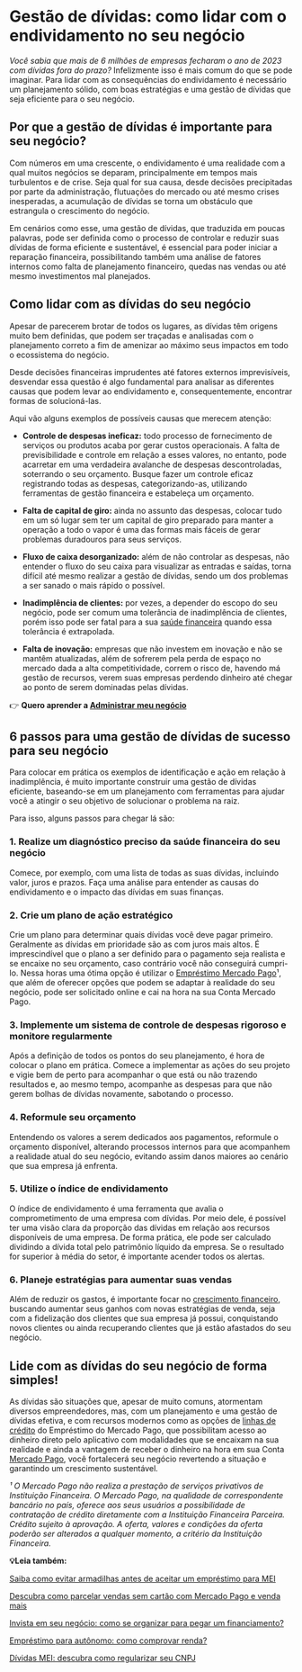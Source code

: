 # Gestão de dívidas: como lidar com o endividamento no seu negócio

*Você sabia que mais de 6 milhões de empresas fecharam o ano de 2023 com dívidas fora do prazo?* Infelizmente isso é mais comum do que se pode imaginar. Para lidar com as consequências do endividamento é necessário um planejamento sólido, com boas estratégias e uma gestão de dívidas que seja eficiente para o seu negócio.

## **Por que a gestão de dívidas é importante para seu negócio?**

Com números em uma crescente, o endividamento é uma realidade com a qual muitos negócios se deparam, principalmente em tempos mais turbulentos e de crise. Seja qual for sua causa, desde decisões precipitadas por parte da administração, flutuações do mercado ou até mesmo crises inesperadas, a acumulação de dívidas se torna um obstáculo que estrangula o crescimento do negócio.

Em cenários como esse, uma gestão de dívidas, que traduzida em poucas palavras, pode ser definida como o processo de controlar e reduzir suas dívidas de forma eficiente e sustentável, é essencial para poder iniciar a reparação financeira, possibilitando também uma análise de fatores internos como falta de planejamento financeiro, quedas nas vendas ou até mesmo investimentos mal planejados.

## **Como lidar com as dívidas do seu negócio**

Apesar de parecerem brotar de todos os lugares, as dívidas têm origens muito bem definidas, que podem ser traçadas e analisadas com o planejamento correto a fim de amenizar ao máximo seus impactos em todo o ecossistema do negócio.

Desde decisões financeiras imprudentes até fatores externos imprevisíveis, desvendar essa questão é algo fundamental para analisar as diferentes causas que podem levar ao endividamento e, consequentemente, encontrar formas de solucioná-las.

Aqui vão alguns exemplos de possíveis causas que merecem atenção:

- **Controle de despesas ineficaz:** todo processo de fornecimento de serviços ou produtos acaba por gerar custos operacionais. A falta de previsibilidade e controle em relação a esses valores, no entanto, pode acarretar em uma verdadeira avalanche de despesas descontroladas, soterrando o seu orçamento. Busque fazer um controle eficaz registrando todas as despesas, categorizando-as, utilizando ferramentas de gestão financeira e estabeleça um orçamento. 

- **Falta de capital de giro:** ainda no assunto das despesas, colocar tudo em um só lugar sem ter um capital de giro preparado para manter a operação a todo o vapor é uma das formas mais fáceis de gerar problemas duradouros para seus serviços.

- **Fluxo de caixa desorganizado:** além de não controlar as despesas, não entender o fluxo do seu caixa para visualizar as entradas e saídas, torna difícil até mesmo realizar a gestão de dívidas, sendo um dos problemas a ser sanado o mais rápido o possível.

- **Inadimplência de clientes:** por vezes, a depender do escopo do seu negócio, pode ser comum uma tolerância de inadimplência de clientes, porém isso pode ser fatal para a sua [saúde financeira](https://meubolso.mercadopago.com.br/avaliar-saude-financeira-do-negocio) quando essa tolerância é extrapolada.

- **Falta de inovação:** empresas que não investem em inovação e não se mantêm atualizadas, além de sofrerem pela perda de espaço no mercado dada a alta competitividade, correm o risco de, havendo má gestão de recursos, verem suas empresas perdendo dinheiro até chegar ao ponto de serem dominadas pelas dívidas. 

👉 **Quero aprender a [Administrar meu negócio](https://empreendedores.mercadopago.com.br/guia-completo-para-gerenciar-um-pequeno-negocio)**

## **6 passos para uma gestão de dívidas de sucesso para seu negócio**

Para colocar em prática os exemplos de identificação e ação em relação à inadimplência, é muito importante construir uma gestão de dívidas eficiente, baseando-se em um planejamento com ferramentas para ajudar você a atingir o seu objetivo de solucionar o problema na raiz.

Para isso, alguns passos para chegar lá são:

### 1. Realize um diagnóstico preciso da saúde financeira do seu negócio

Comece, por exemplo, com uma lista de todas as suas dívidas, incluindo valor, juros e prazos. Faça uma análise para entender as causas do endividamento e o impacto das dívidas em suas finanças.

### 2. Crie um plano de ação estratégico

Crie um plano para determinar quais dívidas você deve pagar primeiro. Geralmente as dívidas em prioridade são as com juros mais altos. É imprescindível que o plano a ser definido para o pagamento seja realista e se encaixe no seu orçamento, caso contrário você não conseguirá cumpri-lo. Nessa horas uma ótima opção é utilizar o [Empréstimo Mercado Pago](https://meubolso.mercadopago.com.br/conheca-as-opcoes-do-emprestimo-mercado-pago)¹, que além de oferecer opções que podem se adaptar à realidade do seu negócio, pode ser solicitado online e cai na hora na sua Conta Mercado Pago.

### 3. Implemente um sistema de controle de despesas rigoroso e monitore regularmente

Após a definição de todos os pontos do seu planejamento, é hora de colocar o plano em prática. Comece a implementar as ações do seu projeto e vigie bem de perto para acompanhar o que está ou não trazendo resultados e, ao mesmo tempo, acompanhe as despesas para que não gerem bolhas de dívidas novamente, sabotando o processo.

### 4. Reformule seu orçamento

Entendendo os valores a serem dedicados aos pagamentos, reformule o orçamento disponível, alterando processos internos para que acompanhem a realidade atual do seu negócio, evitando assim danos maiores ao cenário que sua empresa já enfrenta.

### 5. Utilize o índice de endividamento

O índice de endividamento é uma ferramenta que avalia o comprometimento de uma empresa com dívidas. Por meio dele, é possível ter uma visão clara da proporção das dívidas em relação aos recursos disponíveis de uma empresa. De forma prática, ele pode ser calculado  dividindo a dívida total pelo patrimônio líquido da empresa. Se o resultado for superior à média do setor, é importante acender todos os alertas.

### 6. Planeje estratégias para aumentar suas vendas

Além de reduzir os gastos, é importante focar no [crescimento financeiro](https://meubolso.mercadopago.com.br/crescimento-financeiro-em-negocios), buscando aumentar seus ganhos com novas estratégias de venda, seja com a fidelização dos clientes que sua empresa já possui, conquistando novos clientes ou ainda recuperando clientes que já estão afastados do seu negócio.

## Lide com as dívidas do seu negócio de forma simples!

As dívidas são situações que, apesar de muito comuns, atormentam diversos empreendedores, mas, com um planejamento e uma gestão de dívidas efetiva, e com recursos modernos como as opções de [linhas de crédito](https://meubolso.mercadopago.com.br/linhas-de-credito) do Empréstimo do Mercado Pago, que possibilitam acesso ao dinheiro direto pelo aplicativo com modalidades que se encaixam na sua realidade e ainda a vantagem de receber o dinheiro na hora em sua Conta [Mercado Pago](https://meubolso.mercadopago.com.br/mercado-pago-tudo-sobre-financiamentos-para-o-seu-e-commerce), você fortalecerá seu negócio revertendo a situação e garantindo um crescimento sustentável.

*¹ O Mercado Pago não realiza a prestação de serviços privativos de Instituição Financeira. O Mercado Pago, na qualidade de correspondente bancário no país, oferece aos seus usuários a possibilidade de contratação de crédito diretamente com a Instituição Financeira Parceira. Crédito sujeito à aprovação. A oferta, valores e condições da oferta poderão ser alterados a qualquer momento, a critério da Instituição Financeira.*

**💡Leia também:**

[Saiba como evitar armadilhas antes de aceitar um empréstimo para MEI](https://meubolso.mercadopago.com.br/armadilhas-antes-de-aceitar-emprestimo-para-mei)

[Descubra como parcelar vendas sem cartão com Mercado Pago e venda mais](https://meubolso.mercadopago.com.br/parcelar-vendas-sem-cartao-mercado-pago)

[Invista em seu negócio: como se organizar para pegar um financiamento?](https://meubolso.mercadopago.com.br/invista-em-seu-negocio-como-se-organizar-para-pegar-um-financiamento)

[Empréstimo para autônomo: como comprovar renda?](https://meubolso.mercadopago.com.br/emprestimo-para-autonomo)

[Dívidas MEI: descubra como regularizar seu CNPJ](https://meubolso.mercadopago.com.br/dividas-mei-saiba-como-regularizar-seu-cnpj)